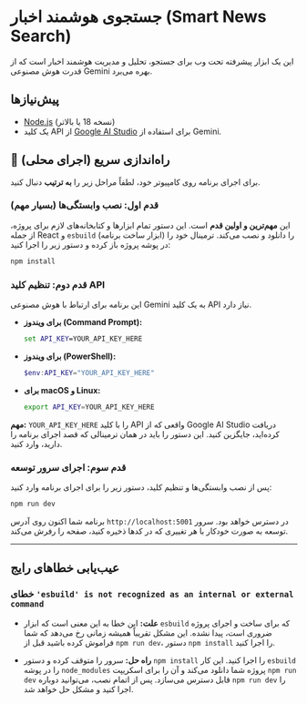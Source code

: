 # جستجوی هوشمند اخبار (Smart News Search)

این یک ابزار پیشرفته تحت وب برای جستجو، تحلیل و مدیریت هوشمند اخبار است که از قدرت هوش مصنوعی Gemini بهره می‌برد.

## پیش‌نیازها

- [Node.js](https://nodejs.org/) (نسخه 18 یا بالاتر)
- یک کلید API از [Google AI Studio](https://aistudio.google.com/app/apikey) برای استفاده از Gemini.

## 🚀 راه‌اندازی سریع (اجرای محلی)

برای اجرای برنامه روی کامپیوتر خود، لطفاً مراحل زیر را **به ترتیب** دنبال کنید.

### قدم اول: نصب وابستگی‌ها (بسیار مهم)

این **مهم‌ترین و اولین قدم** است. این دستور تمام ابزارها و کتابخانه‌های لازم برای پروژه، از جمله React و `esbuild` (ابزار ساخت برنامه) را دانلود و نصب می‌کند. ترمینال خود را در پوشه پروژه باز کرده و دستور زیر را اجرا کنید:

```bash
npm install
```

### قدم دوم: تنظیم کلید API

این برنامه برای ارتباط با هوش مصنوعی Gemini به یک کلید API نیاز دارد.

- **برای ویندوز (Command Prompt):**
  ```cmd
  set API_KEY=YOUR_API_KEY_HERE
  ```

- **برای ویندوز (PowerShell):**
  ```powershell
  $env:API_KEY="YOUR_API_KEY_HERE"
  ```

- **برای macOS و Linux:**
  ```bash
  export API_KEY=YOUR_API_KEY_HERE
  ```

**مهم:** `YOUR_API_KEY_HERE` را با کلید API واقعی که از Google AI Studio دریافت کرده‌اید، جایگزین کنید. این دستور را باید در همان ترمینالی که قصد اجرای برنامه را دارید، وارد کنید.

### قدم سوم: اجرای سرور توسعه

پس از نصب وابستگی‌ها و تنظیم کلید، دستور زیر را برای اجرای برنامه وارد کنید:

```bash
npm run dev
```

برنامه شما اکنون روی آدرس `http://localhost:5001` در دسترس خواهد بود. سرور توسعه به صورت خودکار با هر تغییری که در کدها ذخیره کنید، صفحه را رفرش می‌کند.

---

## عیب‌یابی خطاهای رایج

### خطای `'esbuild' is not recognized as an internal or external command`

- **علت:** این خطا به این معنی است که ابزار `esbuild` که برای ساخت و اجرای پروژه ضروری است، پیدا نشده. این مشکل تقریباً همیشه زمانی رخ می‌دهد که شما فراموش کرده باشید قبل از `npm run dev`، دستور `npm install` را اجرا کنید.

- **راه حل:** سرور را متوقف کرده و دستور `npm install` را اجرا کنید. این کار `esbuild` را در پوشه `node_modules` پروژه شما دانلود می‌کند و آن را برای اسکریپت `npm run dev` قابل دسترس می‌سازد. پس از اتمام نصب، می‌توانید دوباره `npm run dev` را اجرا کنید و مشکل حل خواهد شد.